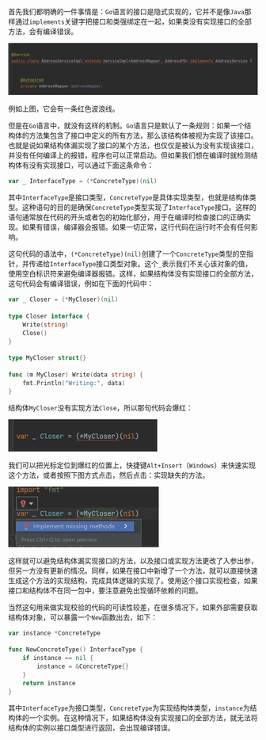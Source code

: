 首先我们都明确的一件事情是：`Go`语言的接口是隐式实现的，它并不是像`Java`那样通过`implements`关键字把接口和类强绑定在一起，如果类没有实现接口的全部方法，会有编译错误。

<img src="image/image-20240122144556735.png" alt="image-20240122144556735" style="zoom: 50%;" />

例如上图，它会有一条红色波浪线。

但是在`Go`语言中，就没有这样的机制。`Go`语言只是默认了一条规则：如果一个结构体的方法集包含了接口中定义的所有方法，那么该结构体被视为实现了该接口。也就是说如果结构体漏实现了接口的某个方法，也仅仅是被认为没有实现该接口，并没有任何编译上的报错，程序也可以正常启动。但如果我们想在编译时就检测结构体有没有实现接口，可以通过下面这条命令：

```go
var _ InterfaceType = (*ConcreteType)(nil)
```

其中`InterfaceType`是接口类型，`ConcreteType`是具体实现类型，也就是结构体类型。这种语句的目的是确保`ConcreteType`类型实现了`InterfaceType`接口。这样的语句通常放在代码的开头或者包的初始化部分，用于在编译时检查接口的正确实现。如果有错误，编译器会报错。如果一切正常，这行代码在运行时不会有任何影响。

这句代码的语法中，`(*ConcreteType)(nil)`创建了一个`ConcreteType`类型的空指针，并传递给`InterfaceType`接口类型对象。这个`_`表示我们不关心该对象的值，使用空白标识符来避免编译器报错。这样，如果结构体没有实现接口的全部方法，这句代码会有编译错误，例如在下面的代码中：

```go
var _ Closer = (*MyCloser)(nil)

type Closer interface {
	Write(string)
	Close()
}

type MyCloser struct{}

func (m MyCloser) Write(data string) {
	fmt.Println("Writing:", data)
}
```

结构体`MyCloser`没有实现方法`Close`，所以那句代码会爆红：

![image-20240122150645512](image/image-20240122150645512.png)

我们可以把光标定位到爆红的位置上，快捷键`Alt+Insert`（`Windows`）来快速实现这个方法，或者按照下图方式点击，然后点击：实现缺失的方法。

![image-20240122150814328](image/image-20240122150814328.png)

这样就可以避免结构体漏实现接口的方法，以及接口或实现方法更改了入参出参，但另一方没有更新的情况。同样，如果在接口中新增了一个方法，就可以直接快速生成这个方法的实现结构，完成具体逻辑的实现了。使用这个接口实现检查，如果接口和结构体不在同一包中，要注意避免出现循环依赖的问题。

当然这句用来做实现校验的代码的可读性较差，在很多情况下，如果外部需要获取结构体对象，可以暴露一个`New`函数出去，如下：

```go
var instance *ConcreteType

func NewConcreteType() InterfaceType {
	if instance == nil {
		instance = &ConcreteType{}
	}
	return instance
}
```

其中`InterfaceType`为接口类型，`ConcreteType`为实现结构体类型，`instance`为结构体的一个实例。在这种情况下，如果结构体没有实现接口的全部方法，就无法将结构体的实例以接口类型进行返回，会出现编译错误。